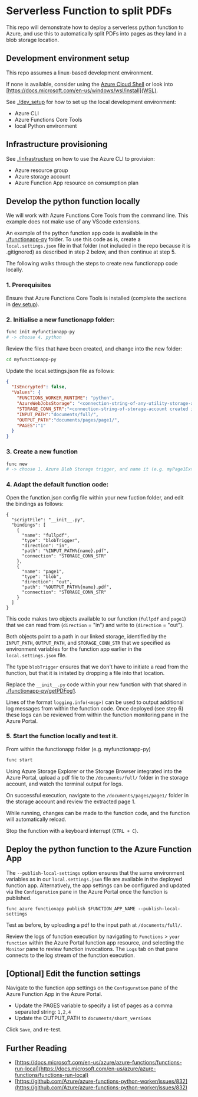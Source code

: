 # Serverless Function to split PDFs

This repo will demonstrate how to deploy a serverless python function to Azure, and use this to automatically split PDFs into pages as they land in a blob storage location.


## Development environment setup
This repo assumes a linux-based development environment. 

If none is available, consider using the [Azure Cloud Shell](https://docs.microsoft.com/en-gb/azure/cloud-shell/quickstart) or look into [https://docs.microsoft.com/en-us/windows/wsl/install](WSL).

See [./dev_setup](./dev_setup) for how to set up the local development environment:
- Azure CLI
- Azure Functions Core Tools
- local Python environment

## Infrastructure provisioning
See [./infrastructure](./infrastructure) on how to use the Azure CLI to provision:
- Azure resource group
- Azure storage account
- Azure Function App resource on consumption plan

## Develop the python function locally
We will work with Azure Functions Core Tools from the command line. This example does not make use of any VScode extensions.

An example of the python function app code is available in the [./functionapp-py](./functionapp-py) folder. To use this code as is, create a `local.settings.json` file in that folder (not included in the repo because it is .gitignored) as described in step 2 below, and then continue at step 5.

The following walks through the steps to create new functionapp code locally.

### 1. Prerequisites
Ensure that Azure Functions Core Tools is installed (complete the sections in [dev setup](dev_setup/readme.md)).

### 2. Initialise a new functionapp folder:
```sh
func init myfunctionapp-py
# -> choose 4. python
```

Review the files that have been created, and change into the new folder:
```sh
cd myfunctionapp-py
```

Update the local.settings.json file as follows:
```json
{
  "IsEncrypted": false,
  "Values": {
    "FUNCTIONS_WORKER_RUNTIME": "python",
    "AzureWebJobsStorage": "<connection-string-of-any-utility-storage-account, or same as next>",
    "STORAGE_CONN_STR":"<connection-string-of-storage-account created infrastructure setup>",
    "INPUT_PATH":"documents/full/",
    "OUTPUT_PATH":"documents/pages/page1/",
    "PAGES":"1"
  }
}
```

### 3. Create a new function

```sh
func new 
# -> choose 1. Azure Blob Storage trigger, and name it (e.g. myPage1Extractor)
```

### 4. Adapt the default function code:

Open the function.json config file within your new fuction folder, and edit the bindings as follows:
```
{
  "scriptFile": "__init__.py",
  "bindings": [
    {
      "name": "fullpdf",
      "type": "blobTrigger",
      "direction": "in",
      "path": "%INPUT_PATH%{name}.pdf",
      "connection": "STORAGE_CONN_STR"
    },
    {
      "name": "page1",
      "type": "blob",
      "direction": "out",
      "path": "%OUTPUT_PATH%{name}.pdf",
      "connection": "STORAGE_CONN_STR"
    }
  ]
}
```

This code makes two objects available to our function (`fullpdf` and `page1`) that we can read from (`direction` = "in") and write to (`direction` = "out").

Both objects point to a path in our linked storage, identified by the `INPUT_PATH`, `OUTPUT_PATH`, and `STORAGE_CONN_STR` that we specified as environment variables for the function app earlier in the `local.settings.json` file. 

The type `blobTrigger` ensures that we don't have to initiate a read from the function, but that it is initated by dropping a file into that location. 

Replace the `__init__.py` code within your new function with that shared in [./functionapp-py/getPDFpg1](./functionapp-py/getPDFpg1).

Lines of the format `logging.info(<msg>)` can be used to output additional log messages from within the function code. Once deployed (see step 6) these logs can be reviewed from within the function monitoring pane in the Azure Portal.


### 5. Start the function locally and test it.

From within the functionapp folder (e.g. myfunctionapp-py)
```sh
func start
```

Using Azure Storage Explorer or the Storage Browser integrated into the Azure Portal, upload a pdf file to the `/documents/full/` folder in the storage account, and watch the terminal output for logs. 

On successful execution, navigate to the `/documents/pages/page1/` folder in the storage account and review the extracted page 1.

While running, changes can be made to the function code, and the function will automatically reload. 

Stop the function with a keyboard interrupt (`CTRL + C`).


## Deploy the python function to the Azure Function App

The `--publish-local-settings` option ensures that the same environment variables as in our `local.settings.json` file are available in the deployed function app. Alternatively, the app settings can be configured and updated via the `Configuration` pane in the Azure Portal once the function is published.
```
func azure functionapp publish $FUNCTION_APP_NAME --publish-local-settings
```

Test as before, by uploading a pdf to the input path at `/documents/full/`.

Review the logs of function execution by navigating to `Functions` > `your function` within the Azure Portal function app resource, and selecting the `Monitor` pane to review function invocations. The `Logs` tab on that pane connects to the log stream of the function execution.

## [Optional] Edit the function settings

Navigate to the function app settings on the `Configuration` pane of the Azure Function App in the Azure Portal. 

- Update the PAGES variable to specify a list of pages as a comma separated string: `1,2,4`
- Update the OUTPUT_PATH to `documents/short_versions`

Click `Save`, and re-test.


## Further Reading
- [https://docs.microsoft.com/en-us/azure/azure-functions/functions-run-local](https://docs.microsoft.com/en-us/azure/azure-functions/functions-run-local)
- [https://github.com/Azure/azure-functions-python-worker/issues/832](https://github.com/Azure/azure-functions-python-worker/issues/832)
